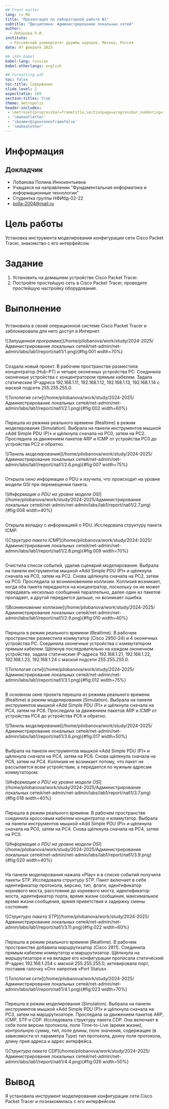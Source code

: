 ```yaml
---
## Front matter
lang: ru-RU
title: "Презентация по лабораторной работе №1"
subtitle: "Дисциплина: Администрирование локальных сетей"
author:
  - Лобанова П.И.
institute:
  - Российский университет дружбы народов, Москва, Россия
date: 07 февраля 2025

## i18n babel
babel-lang: russian
babel-otherlangs: english

## Formatting pdf
toc: false
toc-title: Содержание
slide_level: 2
aspectratio: 169
section-titles: true
theme: metropolis
header-includes:
 - \metroset{progressbar=frametitle,sectionpage=progressbar,numbering=fraction}
 - '\makeatletter'
 - '\beamer@ignorenonframefalse'
 - '\makeatother'
---
```


# Информация

## Докладчик


  * Лобанова Полина Иннокентьевна
  * Учащаяся на направлении "Фундаментальная информатика и информационные технологии"
  * Студентка группы НФИбд-02-22
  * [polla-2004@mail.ru](polla-2004@mail.ru)
  


# Цель работы

Установка инструмента моделирования конфигурации сети Cisco Packet Tracer, знакомство с его интерфейсом.

# Задание

1. Установить на домашнем устройстве Cisco Packet Tracer.
2. Постройте простейшую сеть в Cisco Packet Tracer, проведите простейшую настройку оборудования.

# Выполнение

## 

Установила в своей операционной системе Cisco Packet Tracer и заблокировала для него доступ в Интернет.

![*Запущенная программа*](/home/pilobanova/work/study/2024-2025/Администрирование локальных сетей/net-admin/net-admin/labs/lab1/report/лаб1/1.png){#fig:001 width=70%}

## 

Создала новый проект. В рабочем пространстве разместила концентратор (Hub-PT) и четыре оконечных устройства PC. Соединила оконечные устройства с концентратором прямым кабелем. Задала статические IP-адреса 192.168.1.11, 192.168.1.12, 192.168.1.13, 192.168.1.14 с маской подсети 255.255.255.0.

![*Топология сети*](/home/pilobanova/work/study/2024-2025/Администрирование локальных сетей/net-admin/net-admin/labs/lab1/report/лаб1/2.1.png){#fig:002 width=60%}

## 

Перешла из режима реального времени (Realtime) в режим моделирования (Simulation). Выбрала на панели инструментов мышкой «Add Simple PDU (P)» и щёлкнула сначала на PC0, затем на PC2. Проследила за движением пакетов ARP и ICMP от устройства PC0 до устройства PC2 и обратно.


![*Панель моделирования*](/home/pilobanova/work/study/2024-2025/Администрирование локальных сетей/net-admin/net-admin/labs/lab1/report/лаб1/2.6.png){#fig:007 width=75%}

## 

Открыла окно информации о PDU и изучила, что происходит на уровне модели OSI при перемещении пакета. 

![*Информация о PDU на уровне модели OSI*](/home/pilobanova/work/study/2024-2025/Администрирование локальных сетей/net-admin/net-admin/labs/lab1/report/лаб1/2.7.png){#fig:008 width=40%}

## 

Открыла вкладку с информацией о PDU. Исследовала структуру пакета ICMP. 

![*Структура пакета ICMP*](/home/pilobanova/work/study/2024-2025/Администрирование локальных сетей/net-admin/net-admin/labs/lab1/report/лаб1/2.8.png){#fig:009 width=70%}

## 

Очистила список событий, удалив сценарий моделирования. Выбрала на панели инструментов мышкой «Add Simple PDU (P)» и щёлкнула сначала на PC0, затем на PC2. Снова щёлкнула сначала на PC2, затем на PC0. Проследила за возникновением коллизии.  Коллизия возникает, когда оба пакета передаются на концентратор, поскольку он не может передавать несколько сообщений параллельно, далее один из пакетов пропадает, а другой передается дальше, но возникает ошибка.

![*Возникновение коллизии*](/home/pilobanova/work/study/2024-2025/Администрирование локальных сетей/net-admin/net-admin/labs/lab1/report/лаб1/2.9.png){#fig:010 width=40%}

## 

Перешла в режим реального времени (Realtime). В рабочем пространстве разместила коммутатор (Cisco 2950-24) и 4 оконечных устройства PC. Соединила оконечные устройства с коммутатором прямым кабелем. Щёлкнув последовательно на каждом оконечном устройстве, задала статические IP-адреса 192.168.1.21, 192.168.1.22, 192.168.1.23, 192.168.1.24 с маской подсети 255.255.255.0.

![*Топология сети*](/home/pilobanova/work/study/2024-2025/Администрирование локальных сетей/net-admin/net-admin/labs/lab1/report/лаб1/3.1.png){#fig:012 width=75%}

## 

В основном окне проекта перешла из режима реального времени (Realtime) в режим моделирования (Simulation). Выбрала на панели инструментов мышкой «Add Simple PDU (P)» и щёлкнула сначала на PC4, затем на PC6. Проследила за движением пакетов ARP и ICMP от устройства PC4 до устройства PC6 и обратно. 

![*Панель моделирования*](/home/pilobanova/work/study/2024-2025/Администрирование локальных сетей/net-admin/net-admin/labs/lab1/report/лаб1/3.6.png){#fig:017 width=50%}

## 

Выбрала на панели инструментов мышкой «Add Simple PDU (P)» и щёлкнула сначала на PC4, затем на PC6. Снова щёлкнула сначала на PC6, затем на PC4. Коллизия не возникает потому, что пакет не рассылается всем устройствам, а передается по нужным адресам коммутатором.

![*Информация о PDU на уровне модели OSI*](/home/pilobanova/work/study/2024-2025/Администрирование локальных сетей/net-admin/net-admin/labs/lab1/report/лаб1/3.7.png){#fig:018 width=40%}

## 

Перешла в режим реального времени. В рабочем пространстве соединила кроссовым кабелем концентратор и коммутатор. Выбрала на панели инструментов мышкой «Add Simple PDU (P)» и щёлкнула сначала на PC0, затем на PC4. Снова щёлкнула сначала на PC4, затем на PC0.  

![*Информация о PDU на уровне модели OSI*](/home/pilobanova/work/study/2024-2025/Администрирование локальных сетей/net-admin/net-admin/labs/lab1/report/лаб1/3.9.png){#fig:020 width=40%}

## 

На панели моделирования нажала «Play» и в списке событий получила пакеты STP. Исследовала структуру STP. Пакет включает в себя идентификатор протокола, версию, тип, флаги, идентификатор корневого моста, расстояние до корневого моста, идентификатор моста, идентификатор порта, время жизни сообщения, максимальное время жизни сообщения, время приветствия и задержку смены состояния.

![*Структура пакета STP*](/home/pilobanova/work/study/2024-2025/Администрирование локальных сетей/net-admin/net-admin/labs/lab1/report/лаб1/3.11.png){#fig:022 width=60%}

## 

Перешла в режим реального времени (Realtime). В рабочем пространстве добавила маршрутизатор (Cisco 2811). Соединила прямым кабелем коммутатор и маршрутизатор. Щёлкнула на маршрутизаторе и на вкладке его конфигурации прописала статический IP-адрес 192.168.1.254 с маской 255.255.255.0, активировала порт, поставив галочку
«On» напротив «Port Status».

![*Топология сети*](/home/pilobanova/work/study/2024-2025/Администрирование локальных сетей/net-admin/net-admin/labs/lab1/report/лаб1/4.1.png){#fig:023 width=70%}

## 

Перешла в режим моделирования (Simulation). Выбрала на панели инструментов мышкой «Add Simple PDU (P)» и щёлкнула сначала на PC3, затем на маршрутизаторе. Проследила за движением пакетов ARP, ICMP, STP и CDP. Исследовала структуру пакета CDP. Она включает в себя поле версии протокола, поле Time-to-Live (время жизни), контрольную сумму, тип, поле длины, поле значения, содержащее (в зависимости от параметра Type) тип протокола, длину поля протокола, длину прня адреса и адрес интерфейса.

![*Структура пакета CDP*](/home/pilobanova/work/study/2024-2025/Администрирование локальных сетей/net-admin/net-admin/labs/lab1/report/лаб1/4.4.png){#fig:026 width=50%}

# Вывод

Я установила инструмент моделирования конфигурации сети Cisco Packet Tracer и познакомилась с его интерфейсом.


